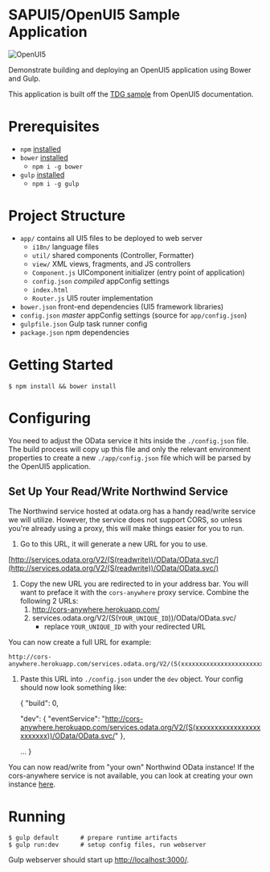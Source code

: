 SAPUI5/OpenUI5 Sample Application
==========================

![OpenUI5](http://openui5.org/images/OpenUI5_new_big_side.png)

Demonstrate building and deploying an OpenUI5 application using Bower and Gulp.

This application is built off the [TDG sample](https://github.com/SAP/openui5/tree/master/src/sap.m/test/sap/m/demokit/tdg) from OpenUI5 documentation.

# Prerequisites

* `npm` [installed](https://nodejs.org/download/)
* `bower` [installed](https://www.npmjs.com/package/bower#install)
    * `npm i -g bower`
* `gulp` [installed](https://github.com/gulpjs/gulp/blob/master/docs/getting-started.md#1-install-gulp-globally)
    * `npm i -g gulp`

# Project Structure

* `app/` contains all UI5 files to be deployed to web server
    * `i18n/`  language files
    * `util/`   shared components (Controller, Formatter)
    * `view/`   XML views, fragments, and JS controllers
    * `Component.js` UIComponent initializer (entry point of application)
    * `config.json` *compiled* appConfig settings
    * `index.html`
    * `Router.js` UI5 router implementation
* `bower.json` front-end dependencies (UI5 framework libraries)
* `config.json` *master* appConfig settings (source for `app/config.json`)
* `gulpfile.json` Gulp task runner config
* `package.json` npm dependencies

# Getting Started

    $ npm install && bower install

# Configuring

You need to adjust the OData service it hits inside the `./config.json` file. 
The build process will copy up this file and only the relevant environment 
properties to create a new `./app/config.json` file which will be parsed 
by the OpenUI5 application.

## Set Up Your Read/Write Northwind Service

The Northwind service hosted at odata.org has a handy read/write service we will utilize. However, the service 
does not support CORS, so unless you're already using a proxy, this will make things easier for you to run.

1. Go to this URL, it will generate a new URL for you to use.

[http://services.odata.org/V2/(S(readwrite))/OData/OData.svc/](http://services.odata.org/V2/(S(readwrite))/OData/OData.svc/)

1. Copy the new URL you are redirected to in your address bar. You will want to preface it with the `cors-anywhere` proxy service. Combine the following 2 URLs:
    1. http://cors-anywhere.herokuapp.com/
    1. services.odata.org/V2/(S(`YOUR_UNIQUE_ID`))/OData/OData.svc/
        * replace `YOUR_UNIQUE_ID` with your redirected URL

  You can now create a full URL for example:

    http://cors-anywhere.herokuapp.com/services.odata.org/V2/(S(xxxxxxxxxxxxxxxxxxxxxxxx))/OData/OData.svc/

1. Paste this URL into `./config.json` under the `dev` object. Your config should now look something like:


    {
      "build": 0,

      "dev": {
        "eventService": "http://cors-anywhere.herokuapp.com/services.odata.org/V2/(S(xxxxxxxxxxxxxxxxxxxxxxxx))/OData/OData.svc/"
      },
    
      ... 
    }

You can now read/write from "your own" Northwind OData instance! If the cors-anywhere service is not available, you can look at creating your own instance [here](https://www.npmjs.com/package/cors-anywhere).

# Running

    $ gulp default      # prepare runtime artifacts
    $ gulp run:dev      # setup config files, run webserver

Gulp webserver should start up [http://localhost:3000/](http://localhost:3000). 
